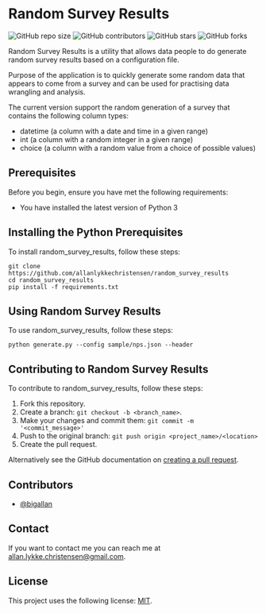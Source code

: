 # Random Survey Results

![GitHub repo size](https://img.shields.io/github/repo-size/allanlykkechristensen/random_survey_results)
![GitHub contributors](https://img.shields.io/github/contributors/allanlykkechristensen/random_survey_results)
![GitHub stars](https://img.shields.io/github/stars/allanlykkechristensen/random_survey_results)
![GitHub forks](https://img.shields.io/github/forks/allanlykkechristensen/random_survey_results)

Random Survey Results is a utility that allows data people to do generate random survey results based on a configuration file.

Purpose of the application is to quickly generate some random data that appears to come from a survey and can be used for practising data wrangling and analysis.

The current version support the random generation of a survey that contains the following column types:
- datetime (a column with a date and time in a given range)
- int (a column with a random integer in a given range)
- choice (a column with a random value from a choice of possible values)

## Prerequisites

Before you begin, ensure you have met the following requirements:

* You have installed the latest version of Python 3

## Installing the Python Prerequisites

To install random_survey_results, follow these steps:

```
git clone https://github.com/allanlykkechristensen/random_survey_results
cd random_survey_results
pip install -f requirements.txt
```

## Using Random Survey Results

To use random_survey_results, follow these steps:

```
python generate.py --config sample/nps.json --header
```

## Contributing to Random Survey Results

To contribute to random_survey_results, follow these steps:

1. Fork this repository.
2. Create a branch: `git checkout -b <branch_name>`.
3. Make your changes and commit them: `git commit -m '<commit_message>'`
4. Push to the original branch: `git push origin <project_name>/<location>`
5. Create the pull request.

Alternatively see the GitHub documentation on [creating a pull request](https://help.github.com/en/github/collaborating-with-issues-and-pull-requests/creating-a-pull-request).

## Contributors

* [@bigallan](https://github.com/allanlykkechristensen)

## Contact

If you want to contact me you can reach me at allan.lykke.christensen@gmail.com.

## License

This project uses the following license: [MIT](https://opensource.org/licenses/MIT).
